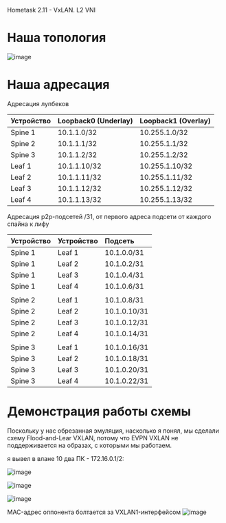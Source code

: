 Hometask 2.11 - VxLAN. L2 VNI

# Наша топология

![image](https://github.com/user-attachments/assets/7299341a-677b-4463-b533-b56725899571)


# Наша адресация

Адресация лупбеков

| Устройство | Loopback0 (Underlay) |	Loopback1 (Overlay) |
|:-----------|:---------------------|:--------------------|
|Spine 1|10.1.1.0/32|10.255.1.0/32|
|Spine 2|10.1.1.1/32|10.255.1.1/32|
|Spine 3|10.1.1.2/32|10.255.1.2/32|
|Leaf 1|10.1.1.10/32|10.255.1.10/32|
|Leaf 2|10.1.1.11/32|10.255.1.11/32|
|Leaf 3|10.1.1.12/32|10.255.1.12/32|
|Leaf 4|10.1.1.13/32|10.255.1.13/32|

Адресация p2p-подсетей /31, от первого адреса подсети от каждого спайна к лифу

| Устройство | Устройство |	Подсеть |
|:-----------|:---------------------|:--------------------|
|Spine 1|Leaf 1|10.1.0.0/31|
|Spine 1|Leaf 2|10.1.0.2/31|
|Spine 1|Leaf 3|10.1.0.4/31|
|Spine 1|Leaf 4|10.1.0.6/31|
|||
|Spine 2|Leaf 1|10.1.0.8/31|
|Spine 2|Leaf 2|10.1.0.10/31|
|Spine 2|Leaf 3|10.1.0.12/31|
|Spine 2|Leaf 4|10.1.0.14/31|
|||
|Spine 3|Leaf 1|10.1.0.16/31|
|Spine 3|Leaf 2|10.1.0.18/31|
|Spine 3|Leaf 3|10.1.0.20/31|
|Spine 3|Leaf 4|10.1.0.22/31|


# Демонстрация работы схемы

Поскольку у нас обрезанная эмуляция, насколько я понял, мы сделали схему Flood-and-Lear VXLAN, потому что EVPN VXLAN не поддерживается на образах, с которыми мы работаем.

я вывел в влане 10 два ПК - 172.16.0.1/2:

![image](https://github.com/user-attachments/assets/624a4381-818b-4054-95f5-f7d94c4700e6)

![image](https://github.com/user-attachments/assets/ec810d42-5ca1-458b-8580-af80d845ed9f)

![image](https://github.com/user-attachments/assets/3ce031b3-5b57-40ad-8fc9-160aee648730)

MAC-адрес оппонента болтается за VXLAN1-интерфейсом
![image](https://github.com/user-attachments/assets/5c33e54c-a37a-4558-9e05-1ca55b199bc6)





